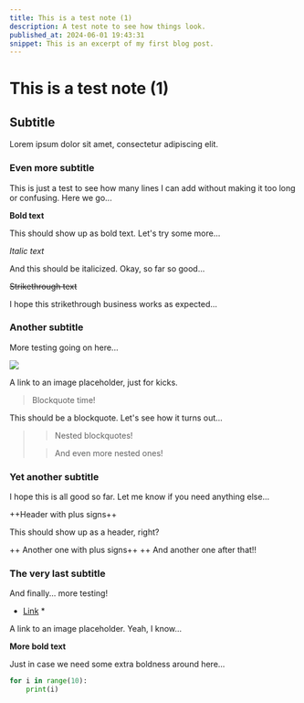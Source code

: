 ```yaml
---
title: This is a test note (1)
description: A test note to see how things look.
published_at: 2024-06-01 19:43:31
snippet: This is an excerpt of my first blog post.
---
```



# This is a test note (1)

## Subtitle

Lorem ipsum dolor sit amet, consectetur adipiscing elit.

### Even more subtitle

This is just a test to see how many lines I can add without making it too long or confusing. Here we go...

**Bold text**

This should show up as bold text. Let's try some more...

*Italic text*

And this should be italicized. Okay, so far so good...

~~Strikethrough text~~

I hope this strikethrough business works as expected...

### Another subtitle

More testing going on here...

![](https://www.placehold.it/300x250)

A link to an image placeholder, just for kicks.

> Blockquote time!

This should be a blockquote. Let's see how it turns out...

> > Nested blockquotes!
>
> > And even more nested ones!

### Yet another subtitle

I hope this is all good so far. Let me know if you need anything else...

++Header with plus signs++

This should show up as a header, right?

++ Another one with plus signs++
++ And another one after that!!

### The very last subtitle

And finally... more testing!

* [Link](https://www.placehold.it) *

A link to an image placeholder. Yeah, I know...

**More bold text**

Just in case we need some extra boldness around here...

```python
for i in range(10):
    print(i)
```

